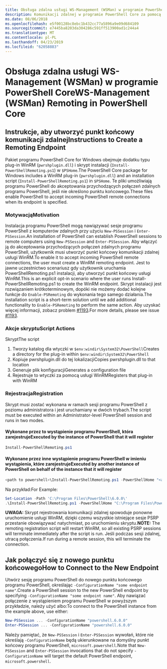 ```yaml
---
title: Obsługa zdalna usługi WS-Management (WSMan) w programie PowerShell Core
description: Komunikacji zdalnej w programie PowerShell Core za pomocą usługi WS-Management
ms.date: 08/06/2018
ms.openlocfilehash: e5f00128bc8ebc1b432cc77a5896a9e09d684109
ms.sourcegitcommit: e7445ba8203da304286c591ff513900ad1c244a4
ms.translationtype: MT
ms.contentlocale: pl-PL
ms.lasthandoff: 04/23/2019
ms.locfileid: "62058883"
---
```

# <a name="ws-management-wsman-remoting-in-powershell-core"></a><span data-ttu-id="08503-103">Obsługa zdalna usługi WS-Management (WSMan) w programie PowerShell Core</span><span class="sxs-lookup"><span data-stu-id="08503-103">WS-Management (WSMan) Remoting in PowerShell Core</span></span>

## <a name="instructions-to-create-a-remoting-endpoint"></a><span data-ttu-id="08503-104">Instrukcje, aby utworzyć punkt końcowy komunikacji zdalnej</span><span class="sxs-lookup"><span data-stu-id="08503-104">Instructions to Create a Remoting Endpoint</span></span>

<span data-ttu-id="08503-105">Pakiet programu PowerShell Core for Windows obejmuje dodatku typu plug-in WinRM (`pwrshplugin.dll`) i skrypt instalacji (`Install-PowerShellRemoting.ps1`) w `$PSHome`.</span><span class="sxs-lookup"><span data-stu-id="08503-105">The PowerShell Core package for Windows includes a WinRM plug-in (`pwrshplugin.dll`) and an installation script (`Install-PowerShellRemoting.ps1`) in `$PSHome`.</span></span>
<span data-ttu-id="08503-106">Te pliki umożliwiają programu PowerShell do akceptowania przychodzących połączeń zdalnych programu PowerShell, jeśli nie określono punktu końcowego.</span><span class="sxs-lookup"><span data-stu-id="08503-106">These files enable PowerShell to accept incoming PowerShell remote connections when its endpoint is specified.</span></span>

### <a name="motivation"></a><span data-ttu-id="08503-107">Motywacją</span><span class="sxs-lookup"><span data-stu-id="08503-107">Motivation</span></span>

<span data-ttu-id="08503-108">Instalacja programu PowerShell mogą nawiązywać sesje programu PowerShell z komputerów zdalnych przy użyciu `New-PSSession` i `Enter-PSSession`.</span><span class="sxs-lookup"><span data-stu-id="08503-108">An installation of PowerShell can establish PowerShell sessions to remote computers using `New-PSSession` and `Enter-PSSession`.</span></span>
<span data-ttu-id="08503-109">Aby włączyć ją do akceptowania przychodzących połączeń zdalnych programu PowerShell, użytkownik musi utworzyć punkt końcowy komunikacji zdalnej usługi WinRM.</span><span class="sxs-lookup"><span data-stu-id="08503-109">To enable it to accept incoming PowerShell remote connections, the user must create a WinRM remoting endpoint.</span></span>
<span data-ttu-id="08503-110">Jest to jawne uczestnictwo scenariusz gdy użytkownik uruchamia PowerShellRemoting.ps1 instalacji, aby utworzyć punkt końcowy usługi WinRM.</span><span class="sxs-lookup"><span data-stu-id="08503-110">This is an explicit opt-in scenario where the user runs Install-PowerShellRemoting.ps1 to create the WinRM endpoint.</span></span>
<span data-ttu-id="08503-111">Skrypt instalacji jest rozwiązaniem krótkoterminowym, dopóki nie możemy dodać kolejne funkcje do `Enable-PSRemoting` do wykonania tego samego działania.</span><span class="sxs-lookup"><span data-stu-id="08503-111">The installation script is a short-term solution until we add additional functionality to `Enable-PSRemoting` to perform the same action.</span></span>
<span data-ttu-id="08503-112">Aby uzyskać więcej informacji, zobacz problem [#1193](https://github.com/PowerShell/PowerShell/issues/1193).</span><span class="sxs-lookup"><span data-stu-id="08503-112">For more details, please see issue [#1193](https://github.com/PowerShell/PowerShell/issues/1193).</span></span>

### <a name="script-actions"></a><span data-ttu-id="08503-113">Akcje skryptu</span><span class="sxs-lookup"><span data-stu-id="08503-113">Script Actions</span></span>

<span data-ttu-id="08503-114">Skrypt</span><span class="sxs-lookup"><span data-stu-id="08503-114">The script</span></span>

1. <span data-ttu-id="08503-115">Tworzy katalog dla wtyczki w `$env:windir\System32\PowerShell`</span><span class="sxs-lookup"><span data-stu-id="08503-115">Creates a directory for the plug-in within `$env:windir\System32\PowerShell`</span></span>
1. <span data-ttu-id="08503-116">Kopiuje pwrshplugin.dll do tej lokalizacji</span><span class="sxs-lookup"><span data-stu-id="08503-116">Copies pwrshplugin.dll to that location</span></span>
1. <span data-ttu-id="08503-117">Generuje plik konfiguracji</span><span class="sxs-lookup"><span data-stu-id="08503-117">Generates a configuration file</span></span>
1. <span data-ttu-id="08503-118">Rejestruje to wtyczki za pomocą usługi WinRM</span><span class="sxs-lookup"><span data-stu-id="08503-118">Registers that plug-in with WinRM</span></span>

### <a name="registration"></a><span data-ttu-id="08503-119">Rejestracja</span><span class="sxs-lookup"><span data-stu-id="08503-119">Registration</span></span>

<span data-ttu-id="08503-120">Skrypt musi zostać wykonana w ramach sesji programu PowerShell z poziomu administratora i jest uruchamiany w dwóch trybach.</span><span class="sxs-lookup"><span data-stu-id="08503-120">The script must be executed within an Administrator-level PowerShell session and runs in two modes.</span></span>

#### <a name="executed-by-the-instance-of-powershell-that-it-will-register"></a><span data-ttu-id="08503-121">Wykonane przez to wystąpienie programu PowerShell, która zarejestruje</span><span class="sxs-lookup"><span data-stu-id="08503-121">Executed by the instance of PowerShell that it will register</span></span>

```powershell
Install-PowerShellRemoting.ps1
```

#### <a name="executed-by-another-instance-of-powershell-on-behalf-of-the-instance-that-it-will-register"></a><span data-ttu-id="08503-122">Wykonane przez inne wystąpienie programu PowerShell w imieniu wystąpienia, które zarejestruje</span><span class="sxs-lookup"><span data-stu-id="08503-122">Executed by another instance of PowerShell on behalf of the instance that it will register</span></span>

```powershell
<path to powershell>\Install-PowerShellRemoting.ps1 -PowerShellHome "<absolute path to the instance's $PSHOME>"
```

<span data-ttu-id="08503-123">Na przykład:</span><span class="sxs-lookup"><span data-stu-id="08503-123">For Example:</span></span>

```powershell
Set-Location -Path 'C:\Program Files\PowerShell\6.0.0\'
.\Install-PowerShellRemoting.ps1 -PowerShellHome "C:\Program Files\PowerShell\6.0.0\"
```

<span data-ttu-id="08503-124">**UWAGA:** Skrypt rejestrowania komunikacji zdalnej spowoduje ponowne uruchomienie usługi WinRM, dzięki czemu wszystkie istniejące sesje PSRP przestanie obowiązywać natychmiast, po uruchomieniu skryptu.</span><span class="sxs-lookup"><span data-stu-id="08503-124">**NOTE:** The remoting registration script will restart WinRM, so all existing PSRP sessions will terminate immediately after the script is run.</span></span> <span data-ttu-id="08503-125">Jeśli podczas sesji zdalnej, utracą połączenia.</span><span class="sxs-lookup"><span data-stu-id="08503-125">If run during a remote session, this will terminate the connection.</span></span>

## <a name="how-to-connect-to-the-new-endpoint"></a><span data-ttu-id="08503-126">Jak połączyć się z nowego punktu końcowego</span><span class="sxs-lookup"><span data-stu-id="08503-126">How to Connect to the New Endpoint</span></span>

<span data-ttu-id="08503-127">Utwórz sesję programu PowerShell do nowego punktu końcowego programu PowerShell, określając `-ConfigurationName "some endpoint name"`.</span><span class="sxs-lookup"><span data-stu-id="08503-127">Create a PowerShell session to the new PowerShell endpoint by specifying `-ConfigurationName "some endpoint name"`.</span></span> <span data-ttu-id="08503-128">Aby nawiązać połączenie z wystąpieniem programu PowerShell w powyższym przykładzie, należy użyć albo:</span><span class="sxs-lookup"><span data-stu-id="08503-128">To connect to the PowerShell instance from the example above, use either:</span></span>

```powershell
New-PSSession ... -ConfigurationName "powershell.6.0.0"
Enter-PSSession ... -ConfigurationName "powershell.6.0.0"
```

<span data-ttu-id="08503-129">Należy pamiętać, że `New-PSSession` i `Enter-PSSession` wywołań, które nie określają `-ConfigurationName` będą ukierunkowane na domyślny punkt końcowy programu PowerShell, `microsoft.powershell`.</span><span class="sxs-lookup"><span data-stu-id="08503-129">Note that `New-PSSession` and `Enter-PSSession` invocations that do not specify `-ConfigurationName` will target the default PowerShell endpoint, `microsoft.powershell`.</span></span>